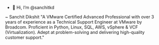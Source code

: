 - 👋 Hi, I’m @sanchitkd

~ Sanchit Dikshit
"A VMware Certified Advanced Professional with over 3 years of experience as a Technical Support Engineer at VMware by Broadcom.
Proficient in Python, Linux, SQL, AWS, vSphere & VCF (Virtualization). Adept at problem-solving and delivering high-quality customer support."
